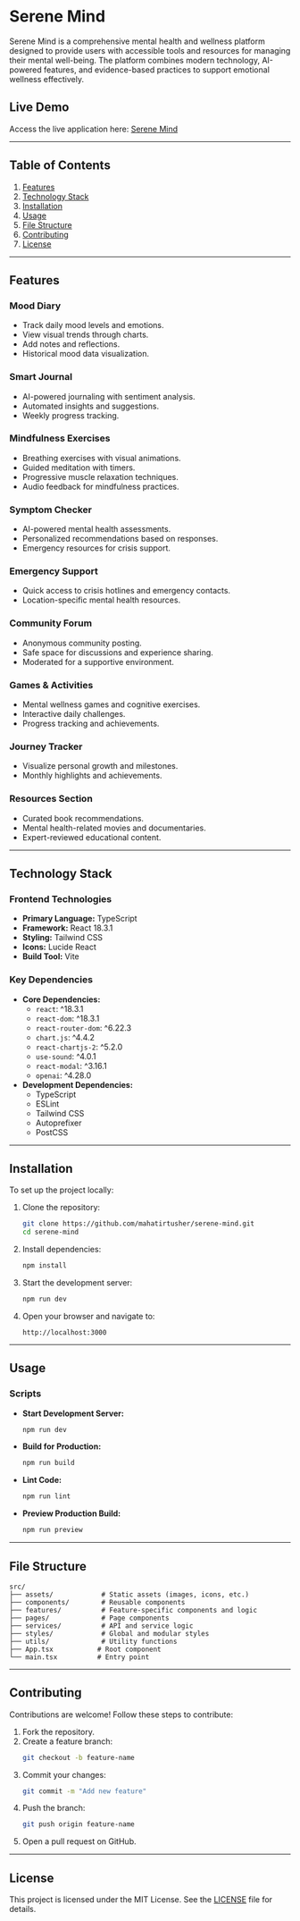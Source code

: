 
# Serene Mind

Serene Mind is a comprehensive mental health and wellness platform designed to provide users with accessible tools and resources for managing their mental well-being. The platform combines modern technology, AI-powered features, and evidence-based practices to support emotional wellness effectively.

## Live Demo
Access the live application here: [Serene Mind](https://serene-mind-world.netlify.app/)

---

## Table of Contents
1. [Features](#features)
2. [Technology Stack](#technology-stack)
3. [Installation](#installation)
4. [Usage](#usage)
5. [File Structure](#file-structure)
6. [Contributing](#contributing)
7. [License](#license)

---

## Features
### Mood Diary
- Track daily mood levels and emotions.
- View visual trends through charts.
- Add notes and reflections.
- Historical mood data visualization.

### Smart Journal
- AI-powered journaling with sentiment analysis.
- Automated insights and suggestions.
- Weekly progress tracking.

### Mindfulness Exercises
- Breathing exercises with visual animations.
- Guided meditation with timers.
- Progressive muscle relaxation techniques.
- Audio feedback for mindfulness practices.

### Symptom Checker
- AI-powered mental health assessments.
- Personalized recommendations based on responses.
- Emergency resources for crisis support.

### Emergency Support
- Quick access to crisis hotlines and emergency contacts.
- Location-specific mental health resources.

### Community Forum
- Anonymous community posting.
- Safe space for discussions and experience sharing.
- Moderated for a supportive environment.

### Games & Activities
- Mental wellness games and cognitive exercises.
- Interactive daily challenges.
- Progress tracking and achievements.

### Journey Tracker
- Visualize personal growth and milestones.
- Monthly highlights and achievements.

### Resources Section
- Curated book recommendations.
- Mental health-related movies and documentaries.
- Expert-reviewed educational content.

---

## Technology Stack
### Frontend Technologies
- **Primary Language:** TypeScript
- **Framework:** React 18.3.1
- **Styling:** Tailwind CSS
- **Icons:** Lucide React
- **Build Tool:** Vite

### Key Dependencies
- **Core Dependencies:**
  - `react`: ^18.3.1
  - `react-dom`: ^18.3.1
  - `react-router-dom`: ^6.22.3
  - `chart.js`: ^4.4.2
  - `react-chartjs-2`: ^5.2.0
  - `use-sound`: ^4.0.1
  - `react-modal`: ^3.16.1
  - `openai`: ^4.28.0
- **Development Dependencies:**
  - TypeScript
  - ESLint
  - Tailwind CSS
  - Autoprefixer
  - PostCSS

---

## Installation
To set up the project locally:

1. Clone the repository:
   ```bash
   git clone https://github.com/mahatirtusher/serene-mind.git
   cd serene-mind
   ```

2. Install dependencies:
   ```bash
   npm install
   ```

3. Start the development server:
   ```bash
   npm run dev
   ```

4. Open your browser and navigate to:
   ```
   http://localhost:3000
   ```

---

## Usage
### Scripts
- **Start Development Server:**
  ```bash
  npm run dev
  ```
- **Build for Production:**
  ```bash
  npm run build
  ```
- **Lint Code:**
  ```bash
  npm run lint
  ```
- **Preview Production Build:**
  ```bash
  npm run preview
  ```

---

## File Structure
```plaintext
src/
├── assets/            # Static assets (images, icons, etc.)
├── components/        # Reusable components
├── features/          # Feature-specific components and logic
├── pages/             # Page components
├── services/          # API and service logic
├── styles/            # Global and modular styles
├── utils/             # Utility functions
├── App.tsx           # Root component
└── main.tsx          # Entry point
```

---

## Contributing
Contributions are welcome! Follow these steps to contribute:

1. Fork the repository.
2. Create a feature branch:
   ```bash
   git checkout -b feature-name
   ```
3. Commit your changes:
   ```bash
   git commit -m "Add new feature"
   ```
4. Push the branch:
   ```bash
   git push origin feature-name
   ```
5. Open a pull request on GitHub.

---

## License
This project is licensed under the MIT License. See the [LICENSE](LICENSE) file for details.



